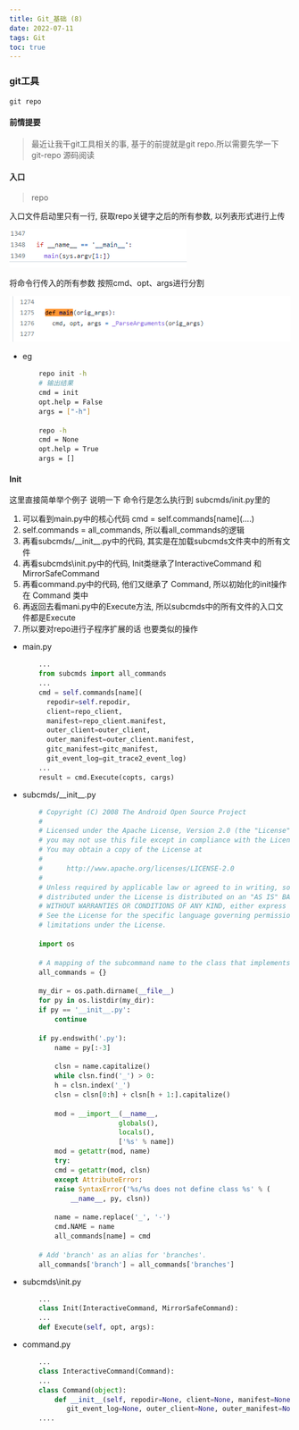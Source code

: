 ```yaml
---
title: Git_基础 (8)
date: 2022-07-11
tags: Git
toc: true
---
```


### git工具
    git repo

<!-- more -->

#### 前情提要
> 最近让我干git工具相关的事, 基于的前提就是git repo.所以需要先学一下git-repo
 源码阅读

#### 入口
> repo

入口文件启动里只有一行, 获取repo关键字之后的所有参数, 以列表形式进行上传

![repo](/img/20220711_1.PNG)

将命令行传入的所有参数 按照cmd、opt、args进行分割

![repo](/img/20220711_2.PNG)

- eg
    ```bash
        repo init -h
        # 输出结果
        cmd = init
        opt.help = False
        args = ["-h"]

        repo -h
        cmd = None
        opt.help = True
        args = []
    ```


#### Init

这里直接简单举个例子 说明一下 命令行是怎么执行到 subcmds/init.py里的
1. 可以看到main.py中的核心代码 cmd = self.commands\[name](....)
2. self.commands = all_commands, 所以看all_commands的逻辑
3. 再看subcmds/\_\_init__.py中的代码, 其实是在加载subcmds文件夹中的所有文件
4. 再看subcmds\init.py中的代码, Init类继承了InteractiveCommand 和 MirrorSafeCommand
5. 再看command.py中的代码, 他们又继承了 Command, 所以初始化的init操作在 Command 类中
6. 再返回去看mani.py中的Execute方法, 所以subcmds中的所有文件的入口文件都是Execute
7. 所以要对repo进行子程序扩展的话 也要类似的操作

- main.py
    ```python
        ...
        from subcmds import all_commands
        ...
        cmd = self.commands[name](
          repodir=self.repodir,
          client=repo_client,
          manifest=repo_client.manifest,
          outer_client=outer_client,
          outer_manifest=outer_client.manifest,
          gitc_manifest=gitc_manifest,
          git_event_log=git_trace2_event_log)
        ...
        result = cmd.Execute(copts, cargs)
    ```

- subcmds/\_\_init__.py
    ```python
        # Copyright (C) 2008 The Android Open Source Project
        #
        # Licensed under the Apache License, Version 2.0 (the "License");
        # you may not use this file except in compliance with the License.
        # You may obtain a copy of the License at
        #
        #      http://www.apache.org/licenses/LICENSE-2.0
        #
        # Unless required by applicable law or agreed to in writing, software
        # distributed under the License is distributed on an "AS IS" BASIS,
        # WITHOUT WARRANTIES OR CONDITIONS OF ANY KIND, either express or implied.
        # See the License for the specific language governing permissions and
        # limitations under the License.

        import os

        # A mapping of the subcommand name to the class that implements it.
        all_commands = {}

        my_dir = os.path.dirname(__file__)
        for py in os.listdir(my_dir):
        if py == '__init__.py':
            continue

        if py.endswith('.py'):
            name = py[:-3]

            clsn = name.capitalize()
            while clsn.find('_') > 0:
            h = clsn.index('_')
            clsn = clsn[0:h] + clsn[h + 1:].capitalize()

            mod = __import__(__name__,
                            globals(),
                            locals(),
                            ['%s' % name])
            mod = getattr(mod, name)
            try:
            cmd = getattr(mod, clsn)
            except AttributeError:
            raise SyntaxError('%s/%s does not define class %s' % (
                __name__, py, clsn))

            name = name.replace('_', '-')
            cmd.NAME = name
            all_commands[name] = cmd

        # Add 'branch' as an alias for 'branches'.
        all_commands['branch'] = all_commands['branches']
    ```

- subcmds\init.py
    ```python
        ...
        class Init(InteractiveCommand, MirrorSafeCommand):
        ...
        def Execute(self, opt, args):
    ```
- command.py
    ```python
        ...
        class InteractiveCommand(Command):
        ...
        class Command(object):
            def __init__(self, repodir=None, client=None, manifest=None, gitc_manifest=None,
               git_event_log=None, outer_client=None, outer_manifest=None):
        ....
    ```

